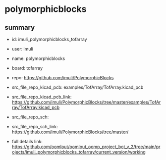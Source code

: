 # polymorphicblocks
 
## summary 
* id: imuli_polymorphicblocks_tofarray
* user: imuli
* name: polymorphicblocks
* board: tofarray
* repo: https://github.com/imuli/PolymorphicBlocks
* src_file_repo_kicad_pcb: examples/TofArray/TofArray.kicad_pcb
* src_file_repo_kicad_pcb_link: https://github.com/imuli/PolymorphicBlocks/tree/master/examples/TofArray/TofArray.kicad_pcb


* src_file_repo_sch: 
* src_file_repo_sch_link: https://github.com/imuli/PolymorphicBlocks/tree/master/
* full details link: https://github.com/oomlout/oomlout_oomp_project_bot_v_2/tree/main/projects/imuli_polymorphicblocks_tofarray/current_version/working  







